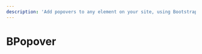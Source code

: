 ```yaml
---
description: 'Add popovers to any element on your site, using Bootstrap v5 CSS for styling and animations'
---
```


# BPopover

<PageHeader />
